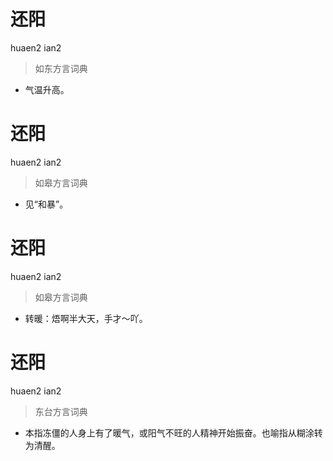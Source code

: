 # 还阳
huaen2 ian2
> 如东方言词典
- 气温升高。

# 还阳
huaen2 ian2
> 如皋方言词典
- 见“和暴”。

# 还阳
huaen2 ian2
> 如皋方言词典
- 转暖：焐啊半大天，手才～吖。

# 还阳
huaen2 ian2
> 东台方言词典
- 本指冻僵的人身上有了暖气，或阳气不旺的人精神开始振奋。也喻指从糊涂转为清醒。
